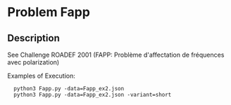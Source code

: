 # Problem Fapp
## Description
See Challenge ROADEF 2001 (FAPP: Problème d'affectation de fréquences avec polarization)

Examples of Execution:
```
  python3 Fapp.py -data=Fapp_ex2.json
  python3 Fapp.py -data=Fapp_ex2.json -variant=short
